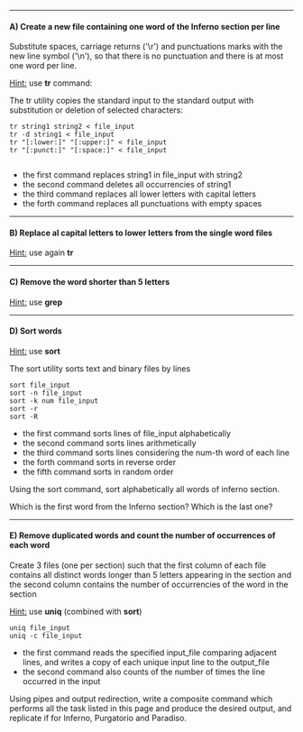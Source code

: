 

-----------

#### A) Create a new file containing one word of the Inferno section per line
	
Substitute spaces, carriage returns ('\r') and punctuations marks with the new line symbol ('\n'), 
so that there is no punctuation and there is at most one word per line.

<u>Hint:</u> use **tr** command:

The tr utility copies the standard input to the standard output with 
substitution or deletion of selected characters:

```
tr string1 string2 < file_input
tr -d string1 < file_input
tr "[:lower:]" "[:upper:]" < file_input
tr "[:punct:]" "[:space:]" < file_input


```

- the first command replaces string1 in file_input with string2
- the second command deletes all occurrencies of string1
- the third command replaces all lower letters with capital letters
- the forth command replaces all punctuations with empty spaces



-----------

#### B) Replace al capital letters to lower letters from the single word files

<u>Hint:</u> use again **tr** 

-----------

#### C) Remove the word shorter than 5 letters

<u>Hint:</u> use **grep** 

--------

#### D) Sort words

<u>Hint:</u> use **sort**

The sort utility sorts text and binary files by lines

```
sort file_input
sort -n file_input
sort -k num file_input
sort -r
sort -R  
```

- the first command sorts lines of file_input alphabetically
- the second command sorts lines arithmetically
- the third command sorts lines considering the num-th word of each line
- the forth command sorts in reverse order 
- the fifth command sorts in random order

Using the sort command, sort alphabetically all words of inferno section. 

Which is the first word from the Inferno section? Which is the last one?

------------

#### E) Remove duplicated words and count the number of occurrences of each word

Create 3 files (one per section) such that the first column of each file contains 
all distinct words longer than 5 letters appearing in the section and the second column contains the number of occurrencies of 
the word in the section

<u>Hint:</u> use **uniq** (combined with **sort**)


```
uniq file_input 
uniq -c file_input
```

- the first command reads the specified input_file comparing adjacent lines, 
and writes a copy of each unique input line to the output_file
- the second command also counts of the number of times the 
line occurred in the input


Using pipes and output redirection, write a composite command which performs all the task listed in this page
and produce the desired output, and replicate if for Inferno, Purgatorio and Paradiso.

